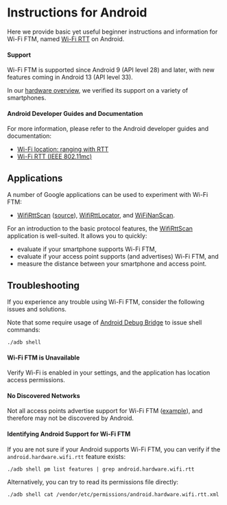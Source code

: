 # Instructions for Android

Here we provide basic yet useful beginner instructions and information for Wi-Fi FTM, named [Wi-Fi RTT](https://developer.android.com/guide/topics/connectivity/wifi-rtt) on Android.

#### Support

Wi-Fi FTM is supported since Android 9 (API level 28) and later, with new features coming in Android 13 (API level 33).

In our [hardware overview](../HARDWARE.md#smartphones), we verified its support on a variety of smartphones.

#### Android Developer Guides and Documentation

For more information, please refer to the Android developer guides and documentation:

- [Wi-Fi location: ranging with RTT](https://developer.android.com/guide/topics/connectivity/wifi-rtt)
- [Wi-Fi RTT (IEEE 802.11mc)](https://source.android.com/devices/tech/connect/wifi-rtt)

## Applications

A number of Google applications can be used to experiment with Wi-Fi FTM:

- [WifiRttScan](https://play.google.com/store/apps/details?id=com.google.android.apps.location.rtt.wifirttscan) ([source](https://github.com/android/connectivity-samples/tree/main/WifiRttScan)), [WifiRttLocator](https://play.google.com/store/apps/details?id=com.google.android.apps.location.rtt.wifirttlocator), and [WiFiNanScan](https://play.google.com/store/apps/details?id=com.google.android.apps.location.rtt.wifinanscan).

For an introduction to the basic protocol features, the [WifiRttScan](https://play.google.com/store/apps/details?id=com.google.android.apps.location.rtt.wifirttscan) application is well-suited.
It allows you to quickly:
- evaluate if your smartphone supports Wi-Fi FTM,
- evaluate if your access point supports (and advertises) Wi-Fi FTM, and
- measure the distance between your smartphone and access point.

## Troubleshooting

If you experience any trouble using Wi-Fi FTM, consider the following issues and solutions.

Note that some require usage of [Android Debug Bridge](https://developer.android.com/studio/command-line/adb) to issue shell commands:
```
./adb shell
```

#### Wi-Fi FTM is Unavailable

Verify Wi-Fi is enabled in your settings, and the application has location access permissions.

#### No Discovered Networks

Not all access points advertise support for Wi-Fi FTM ([example](../HARDWARE.md#access-points)), and therefore may not be discovered by Android.

#### Identifying Android Support for Wi-Fi FTM

If you are not sure if your Android supports Wi-Fi FTM, you can verify if the ```android.hardware.wifi.rtt``` feature exists:
```
./adb shell pm list features | grep android.hardware.wifi.rtt
```

Alternatively, you can try to read its permissions file directly:
```
./adb shell cat /vendor/etc/permissions/android.hardware.wifi.rtt.xml
```

